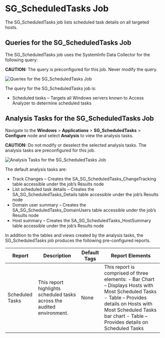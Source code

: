 # SG_ScheduledTasks Job

The SG_ScheduledTasks job lists scheduled task details on all targeted hosts.

## Queries for the SG_ScheduledTasks Job

The SG_ScheduledTasks job uses the SystemInfo Data Collector for the following query:

**CAUTION:** The query is preconfigured for this job. Never modify the query.

![Queries for the SG_ScheduledTasks Job](/img/product_docs/accessanalyzer/12.0/solutions/windows/applications/scheduledtasksquery.webp)

The query for the SG_ScheduledTasks job is:

- Scheduled tasks – Targets all Windows servers known to Access Analyzer to determine scheduled
  tasks

## Analysis Tasks for the SG_ScheduledTasks Job

Navigate to the **Windows** > **Applications** > **SG_ScheduledTasks** > **Configure** node and
select **Analysis** to view the analysis tasks.

**CAUTION:** Do not modify or deselect the selected analysis tasks. The analysis tasks are
preconfigured for this job.

![Analysis Tasks for the SG_ScheduledTasks Job](/img/product_docs/accessanalyzer/12.0/solutions/windows/applications/scheduledtasksanalysis.webp)

The default analysis tasks are:

- Track Changes – Creates the SA_SG_ScheduledTasks_ChangeTracking table accessible under the job’s
  Results node
- List scheduled task details – Creates the SA_SG_ScheduledTasks_Details table accessible under the
  job’s Results node
- Domain user summary – Creates the SA_SG_ScheduledTasks_DomainUsers table accessible under the
  job’s Results node
- Host summary – Creates the SA_SG_ScheduledTasks_HostSummary table accessible under the job’s
  Results node

In addition to the tables and views created by the analysis tasks, the SG_ScheduledTasks job
produces the following pre-configured reports.

| Report          | Description                                                            | Default Tags | Report Elements                                                                                                                                                                                                          |
| --------------- | ---------------------------------------------------------------------- | ------------ | ------------------------------------------------------------------------------------------------------------------------------------------------------------------------------------------------------------------------ |
| Scheduled Tasks | This report highlights scheduled tasks across the audited environment. | None         | This report is comprised of three elements: - Bar Chart – Displays Hosts with Most Scheduled Tasks - Table – Provides details on Hosts with Most Scheduled Tasks bar chart - Table – Provides details on Scheduled Tasks |

